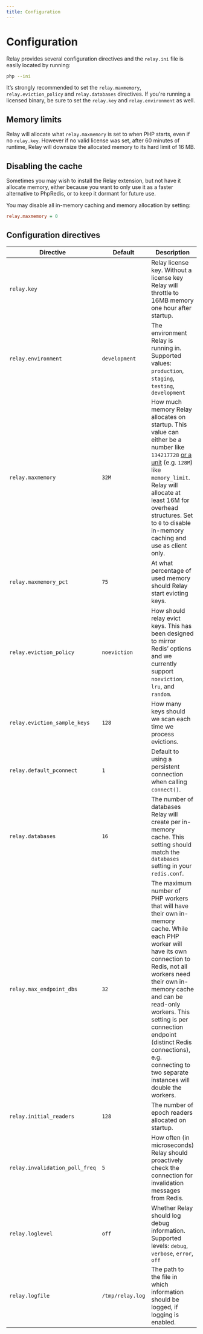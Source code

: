 ```yaml
---
title: Configuration
---
```


# Configuration

Relay provides several configuration directives and the `relay.ini` file is easily located by running:

```bash
php --ini
```

It’s strongly recommended to set the `relay.maxmemory`, `relay.eviction_policy` and `relay.databases` directives. If you're running a licensed binary, be sure to set the `relay.key` and `relay.environment` as well.

## Memory limits

Relay will allocate what `relay.maxmemory` is set to when PHP starts, even if no `relay.key`. However if no valid license was set, after 60 minutes of runtime, Relay will downsize the allocated memory to its hard limit of 16 MB.

## Disabling the cache

Sometimes you may wish to install the Relay extension, but not have it allocate memory, either because you want to only use it as a faster alternative to PhpRedis, or to keep it dormant for future use.

You may disable all in-memory caching and memory allocation by setting:

```ini
relay.maxmemory = 0
```

## Configuration directives

| Directive                      | Default          | Description                                                         |
| ------------------------------ | ---------------- | ------------------------------------------------------------------- |
| `relay.key`                    |                  | Relay license key. Without a license key Relay will throttle to 16MB memory one hour after startup. |
| `relay.environment`            | `development`    | The environment Relay is running in. Supported values: `production`, `staging`, `testing`, `development` |
| `relay.maxmemory`              | `32M`            | How much memory Relay allocates on startup. This value can either be a number like `134217728` [or a unit](https://php.net/manual/faq.using.php#faq.using.shorthandbytes) (e.g. `128M`) like `memory_limit`. Relay will allocate at least 16M for overhead structures. Set to `0` to disable in-memory caching and use as client only. |
| `relay.maxmemory_pct`          | `75`             | At what percentage of used memory should Relay start evicting keys. |
| `relay.eviction_policy`        | `noeviction`     | How should relay evict keys. This has been designed to mirror Redis’ options and we currently support `noeviction`, `lru`, and `random`. |
| `relay.eviction_sample_keys`   | `128`            | How many keys should we scan each time we process evictions. |
| `relay.default_pconnect`       | `1`              | Default to using a persistent connection when calling `connect()`. |
| `relay.databases`              | `16`             | The number of databases Relay will create per in-memory cache. This setting should match the `databases` setting in your `redis.conf`. |
| `relay.max_endpoint_dbs`       | `32`             | The maximum number of PHP workers that will have their own in-memory cache. While each PHP worker will have its own connection to Redis, not all workers need their own in-memory cache and can be read-only workers. This setting is per connection endpoint (distinct Redis connections), e.g. connecting to two separate instances will double the workers. |
| `relay.initial_readers`        | `128`            | The number of epoch readers allocated on startup. |
| `relay.invalidation_poll_freq` | `5`              | How often (in microseconds) Relay should proactively check the connection for invalidation messages from Redis. |
| `relay.loglevel`               | `off`            | Whether Relay should log debug information. Supported levels: `debug`, `verbose`, `error`, `off` |
| `relay.logfile`                | `/tmp/relay.log` | The path to the file in which information should be logged, if logging is enabled. |
